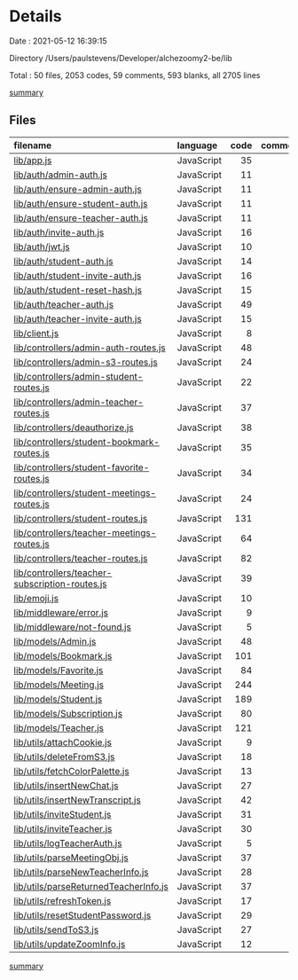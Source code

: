 # Details

Date : 2021-05-12 16:39:15

Directory /Users/paulstevens/Developer/alchezoomy2-be/lib

Total : 50 files,  2053 codes, 59 comments, 593 blanks, all 2705 lines

[summary](results.md)

## Files
| filename | language | code | comment | blank | total |
| :--- | :--- | ---: | ---: | ---: | ---: |
| [lib/app.js](/lib/app.js) | JavaScript | 35 | 8 | 16 | 59 |
| [lib/auth/admin-auth.js](/lib/auth/admin-auth.js) | JavaScript | 11 | 0 | 4 | 15 |
| [lib/auth/ensure-admin-auth.js](/lib/auth/ensure-admin-auth.js) | JavaScript | 11 | 0 | 1 | 12 |
| [lib/auth/ensure-student-auth.js](/lib/auth/ensure-student-auth.js) | JavaScript | 11 | 0 | 1 | 12 |
| [lib/auth/ensure-teacher-auth.js](/lib/auth/ensure-teacher-auth.js) | JavaScript | 11 | 0 | 3 | 14 |
| [lib/auth/invite-auth.js](/lib/auth/invite-auth.js) | JavaScript | 16 | 0 | 4 | 20 |
| [lib/auth/jwt.js](/lib/auth/jwt.js) | JavaScript | 10 | 0 | 2 | 12 |
| [lib/auth/student-auth.js](/lib/auth/student-auth.js) | JavaScript | 14 | 23 | 13 | 50 |
| [lib/auth/student-invite-auth.js](/lib/auth/student-invite-auth.js) | JavaScript | 16 | 0 | 4 | 20 |
| [lib/auth/student-reset-hash.js](/lib/auth/student-reset-hash.js) | JavaScript | 15 | 0 | 4 | 19 |
| [lib/auth/teacher-auth.js](/lib/auth/teacher-auth.js) | JavaScript | 49 | 0 | 22 | 71 |
| [lib/auth/teacher-invite-auth.js](/lib/auth/teacher-invite-auth.js) | JavaScript | 15 | 0 | 4 | 19 |
| [lib/client.js](/lib/client.js) | JavaScript | 8 | 4 | 2 | 14 |
| [lib/controllers/admin-auth-routes.js](/lib/controllers/admin-auth-routes.js) | JavaScript | 48 | 0 | 12 | 60 |
| [lib/controllers/admin-s3-routes.js](/lib/controllers/admin-s3-routes.js) | JavaScript | 24 | 0 | 3 | 27 |
| [lib/controllers/admin-student-routes.js](/lib/controllers/admin-student-routes.js) | JavaScript | 22 | 0 | 4 | 26 |
| [lib/controllers/admin-teacher-routes.js](/lib/controllers/admin-teacher-routes.js) | JavaScript | 37 | 0 | 8 | 45 |
| [lib/controllers/deauthorize.js](/lib/controllers/deauthorize.js) | JavaScript | 38 | 0 | 13 | 51 |
| [lib/controllers/student-bookmark-routes.js](/lib/controllers/student-bookmark-routes.js) | JavaScript | 35 | 0 | 7 | 42 |
| [lib/controllers/student-favorite-routes.js](/lib/controllers/student-favorite-routes.js) | JavaScript | 34 | 0 | 9 | 43 |
| [lib/controllers/student-meetings-routes.js](/lib/controllers/student-meetings-routes.js) | JavaScript | 24 | 0 | 15 | 39 |
| [lib/controllers/student-routes.js](/lib/controllers/student-routes.js) | JavaScript | 131 | 1 | 41 | 173 |
| [lib/controllers/teacher-meetings-routes.js](/lib/controllers/teacher-meetings-routes.js) | JavaScript | 64 | 0 | 35 | 99 |
| [lib/controllers/teacher-routes.js](/lib/controllers/teacher-routes.js) | JavaScript | 82 | 0 | 34 | 116 |
| [lib/controllers/teacher-subscription-routes.js](/lib/controllers/teacher-subscription-routes.js) | JavaScript | 39 | 0 | 13 | 52 |
| [lib/emoji.js](/lib/emoji.js) | JavaScript | 10 | 0 | 5 | 15 |
| [lib/middleware/error.js](/lib/middleware/error.js) | JavaScript | 9 | 1 | 4 | 14 |
| [lib/middleware/not-found.js](/lib/middleware/not-found.js) | JavaScript | 5 | 0 | 1 | 6 |
| [lib/models/Admin.js](/lib/models/Admin.js) | JavaScript | 48 | 0 | 22 | 70 |
| [lib/models/Bookmark.js](/lib/models/Bookmark.js) | JavaScript | 101 | 0 | 10 | 111 |
| [lib/models/Favorite.js](/lib/models/Favorite.js) | JavaScript | 84 | 0 | 13 | 97 |
| [lib/models/Meeting.js](/lib/models/Meeting.js) | JavaScript | 244 | 2 | 48 | 294 |
| [lib/models/Student.js](/lib/models/Student.js) | JavaScript | 189 | 0 | 51 | 240 |
| [lib/models/Subscription.js](/lib/models/Subscription.js) | JavaScript | 80 | 0 | 19 | 99 |
| [lib/models/Teacher.js](/lib/models/Teacher.js) | JavaScript | 121 | 11 | 31 | 163 |
| [lib/utils/attachCookie.js](/lib/utils/attachCookie.js) | JavaScript | 9 | 0 | 2 | 11 |
| [lib/utils/deleteFromS3.js](/lib/utils/deleteFromS3.js) | JavaScript | 18 | 0 | 4 | 22 |
| [lib/utils/fetchColorPalette.js](/lib/utils/fetchColorPalette.js) | JavaScript | 13 | 0 | 4 | 17 |
| [lib/utils/insertNewChat.js](/lib/utils/insertNewChat.js) | JavaScript | 27 | 0 | 14 | 41 |
| [lib/utils/insertNewTranscript.js](/lib/utils/insertNewTranscript.js) | JavaScript | 42 | 0 | 12 | 54 |
| [lib/utils/inviteStudent.js](/lib/utils/inviteStudent.js) | JavaScript | 31 | 0 | 8 | 39 |
| [lib/utils/inviteTeacher.js](/lib/utils/inviteTeacher.js) | JavaScript | 30 | 0 | 8 | 38 |
| [lib/utils/logTeacherAuth.js](/lib/utils/logTeacherAuth.js) | JavaScript | 5 | 7 | 3 | 15 |
| [lib/utils/parseMeetingObj.js](/lib/utils/parseMeetingObj.js) | JavaScript | 37 | 0 | 12 | 49 |
| [lib/utils/parseNewTeacherInfo.js](/lib/utils/parseNewTeacherInfo.js) | JavaScript | 28 | 0 | 8 | 36 |
| [lib/utils/parseReturnedTeacherInfo.js](/lib/utils/parseReturnedTeacherInfo.js) | JavaScript | 37 | 1 | 12 | 50 |
| [lib/utils/refreshToken.js](/lib/utils/refreshToken.js) | JavaScript | 17 | 1 | 8 | 26 |
| [lib/utils/resetStudentPassword.js](/lib/utils/resetStudentPassword.js) | JavaScript | 29 | 0 | 8 | 37 |
| [lib/utils/sendToS3.js](/lib/utils/sendToS3.js) | JavaScript | 27 | 0 | 10 | 37 |
| [lib/utils/updateZoomInfo.js](/lib/utils/updateZoomInfo.js) | JavaScript | 12 | 0 | 2 | 14 |

[summary](results.md)